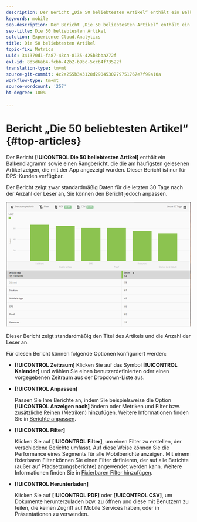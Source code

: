```yaml
---
description: Der Bericht „Die 50 beliebtesten Artikel“ enthält ein Balkendiagramm sowie einen Rangbericht, die die am häufigsten gelesenen Artikel zeigen, die mit der App angezeigt wurden. Dieser Bericht ist nur für DPS-Kunden (Digital Publishing Suite) verfügbar.
keywords: mobile
seo-description: Der Bericht „Die 50 beliebtesten Artikel“ enthält ein Balkendiagramm sowie einen Rangbericht, die die am häufigsten gelesenen Artikel zeigen, die mit der App angezeigt wurden. Dieser Bericht ist nur für DPS-Kunden (Digital Publishing Suite) verfügbar.
seo-title: Die 50 beliebtesten Artikel
solution: Experience Cloud,Analytics
title: Die 50 beliebtesten Artikel
topic-fix: Metrics
uuid: 341370d1-fa87-43ca-8135-425b3bba272f
exl-id: 8d5d6ab4-fcbb-42b2-b9bc-5ccb4f73522f
translation-type: tm+mt
source-git-commit: 4c2a255b343128d2904530279751767e7f99a10a
workflow-type: tm+mt
source-wordcount: '257'
ht-degree: 100%

---
```


# Bericht „Die 50 beliebtesten Artikel“ {#top-articles}

Der Bericht **[!UICONTROL Die 50 beliebtesten Artikel]** enthält ein Balkendiagramm sowie einen Rangbericht, die die am häufigsten gelesenen Artikel zeigen, die mit der App angezeigt wurden. Dieser Bericht ist nur für DPS-Kunden verfügbar.

Der Bericht zeigt zwar standardmäßig Daten für die letzten 30 Tage nach der Anzahl der Leser an, Sie können den Bericht jedoch anpassen.

![](assets/dps_top_50.png)

Dieser Bericht zeigt standardmäßig den Titel des Artikels und die Anzahl der Leser an.

Für diesen Bericht können folgende Optionen konfiguriert werden:

* **[!UICONTROL Zeitraum]**
Klicken Sie auf das Symbol **[!UICONTROL Kalender]** und wählen Sie einen benutzerdefinierten oder einen vorgegebenen Zeitraum aus der Dropdown-Liste aus.

* **[!UICONTROL Anpassen]**

   Passen Sie Ihre Berichte an, indem Sie beispielsweise die Option **[!UICONTROL Anzeigen nach]** ändern oder Metriken und Filter bzw. zusätzliche Reihen (Metriken) hinzufügen. Weitere Informationen finden Sie in [Berichte anpassen](/help/using/usage/reports-customize/reports-customize.md).

* **[!UICONTROL Filter]**

   Klicken Sie auf **[!UICONTROL Filter]**, um einen Filter zu erstellen, der verschiedene Berichte umfasst. Auf diese Weise können Sie die Performance eines Segments für alle Mobilberichte anzeigen. Mit einem fixierbaren Filter können Sie einen Filter definieren, der auf alle Berichte (außer auf Pfadsetzungsberichte) angewendet werden kann. Weitere Informationen finden Sie in [Fixierbaren Filter hinzufügen](/help/using/usage/reports-customize/t-sticky-filter.md).

* **[!UICONTROL Herunterladen]**

   Klicken Sie auf **[!UICONTROL PDF]** oder **[!UICONTROL CSV]**, um Dokumente herunterzuladen bzw. zu öffnen und diese mit Benutzern zu teilen, die keinen Zugriff auf Mobile Services haben, oder in Präsentationen zu verwenden.
